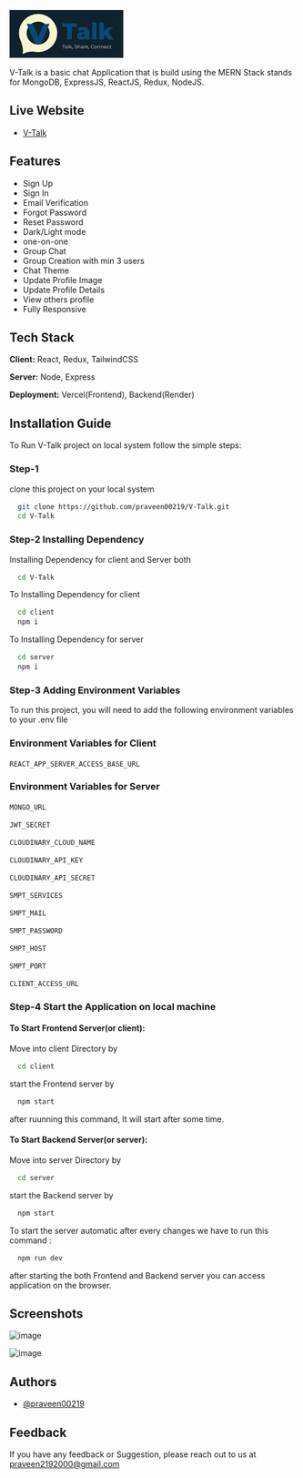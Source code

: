 [![Logo](./client/public/images/logo.png)]()

V-Talk is a basic chat Application that is build using the MERN Stack stands for MongoDB, ExpressJS, ReactJS, Redux, NodeJS.

## Live Website

- [V-Talk](https://v-talk.vercel.p.app)

## Features

- Sign Up
- Sign In
- Email Verification
- Forgot Password
- Reset Password
- Dark/Light mode
- one-on-one
- Group Chat
- Group Creation with min 3 users
- Chat Theme
- Update Profile Image
- Update Profile Details
- View others profile
- Fully Responsive

## Tech Stack

**Client:** React, Redux, TailwindCSS

**Server:** Node, Express

**Deployment:** Vercel(Frontend), Backend(Render)

## Installation Guide

To Run V-Talk project on local system follow the simple steps:

### Step-1

clone this project on your local system

```bash
  git clone https://github.com/praveen00219/V-Talk.git
  cd V-Talk
```

### Step-2 Installing Dependency

Installing Dependency for client and Server both

```bash
  cd V-Talk
```

To Installing Dependency for client

```bash
  cd client
  npm i
```

To Installing Dependency for server

```bash
  cd server
  npm i
```

### Step-3 Adding Environment Variables

To run this project, you will need to add the following environment variables to your .env file

### Environment Variables for Client

`REACT_APP_SERVER_ACCESS_BASE_URL`

### Environment Variables for Server

`MONGO_URL`

`JWT_SECRET`

`CLOUDINARY_CLOUD_NAME`

`CLOUDINARY_API_KEY`

`CLOUDINARY_API_SECRET`

`SMPT_SERVICES`

`SMPT_MAIL`

`SMPT_PASSWORD`

`SMPT_HOST`

`SMPT_PORT`

`CLIENT_ACCESS_URL`

### Step-4 Start the Application on local machine

#### To Start Frontend Server(or client):

Move into client Directory by

```bash
  cd client
```

start the Frontend server by

```bash
  npm start
```

after ruunning this command, It will start after some time.

#### To Start Backend Server(or server):

Move into server Directory by

```bash
  cd server
```

start the Backend server by

```bash
  npm start
```

To start the server automatic after every changes we have to run this command :

```bash
  npm run dev
```

after starting the both Frontend and Backend server you can access application on the browser.

## Screenshots

![image]()

![image]()

## Authors

- [@praveen00219](https://github.com/praveen00219)

## Feedback

If you have any feedback or Suggestion, please reach out to us at praveen2192000@gmail.com
